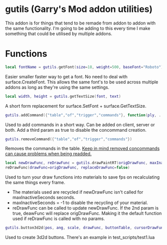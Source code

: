 # gutils (Garry's Mod addon utilities)
This addon is for things that tend to be remade from addon to addon with the same functionality.
I'm going to be adding to this every time I make something that could be utilised by multiple addons.

# Functions
```lua
local fontName = gutils.getFont(size=18, weight=500, baseFont="Roboto")
```
Easier smaller faster way to get a font. No need to deal with surface.CreateFont. This allows the same font's to be used across multiple addons as long as they're using the same settings.

```lua
local width, height = gutils.getTextSize(font, text)
```
A short form replacement for surface.SetFont + surface.GetTextSize.

```lua
gutils.addCommand({"table","of","trigger","commands"}, function(ply, ...) ply:Kill() end)
```
Used to add commands in a short way. Can be added on client, server or both. Add a third param as true to disable the concommand creation.

```lua
gutils.removeCommand({"table","of","trigger","commands"})
```
Removes the commands in the table. [Keep in mind removed concommands can cause problems when being readded.](https://wiki.facepunch.com/gmod/concommand.Remove)

```lua
local newDrawFunc, reDrawFunc = gutils.drawPaintRT(origDrawFunc, maxInactiveSeconds=60)
reDrawFunc(drawFunc=origDrawFunc, replaceDrawFunc=false)
```
Used to turn your draw functions into materials to save fps on recalculating the same things every frame. 
- The materials used are recycled if newDrawFunc isn't called for maxInactiveSeconds seconds. 
- maxInactiveSeconds = -1 to disable the recycling of your material.
- reDrawFunc can be called to update newDrawFunc. If the 2nd param is true, deawFunc will replace origDrawFunc. Making it the default function used if reDrawFunc is called with no params.

```lua
gutils.button3d2d(pos, ang, scale, drawFunc, buttonTable, cursorDrawFunc=nil)
```
Used to create 3d2d buttons. There's an example in test_scripts/test1.lua